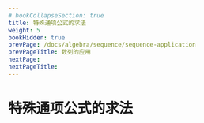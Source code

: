 ```yaml
---
# bookCollapseSection: true
title: 特殊通项公式的求法
weight: 5
bookHidden: true
prevPage: /docs/algebra/sequence/sequence-application
prevPageTitle: 数列的应用
nextPage: 
nextPageTitle: 
---
```


# 特殊通项公式的求法

